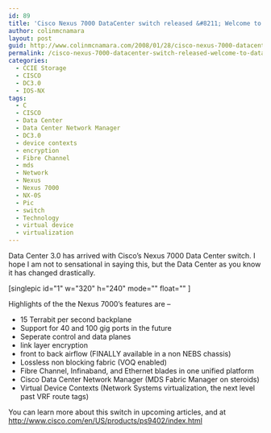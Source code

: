 ```yaml
---
id: 89
title: 'Cisco Nexus 7000 DataCenter switch released &#8211; Welcome to DataCenter 3.0'
author: colinmcnamara
layout: post
guid: http://www.colinmcnamara.com/2008/01/28/cisco-nexus-7000-datacenter-switch-released-welcome-to-datacenter-30
permalink: /cisco-nexus-7000-datacenter-switch-released-welcome-to-datacenter-30/
categories:
  - CCIE Storage
  - CISCO
  - DC3.0
  - IOS-NX
tags:
  - C
  - CISCO
  - Data Center
  - Data Center Network Manager
  - DC3.0
  - device contexts
  - encryption
  - Fibre Channel
  - mds
  - Network
  - Nexus
  - Nexus 7000
  - NX-0S
  - Pic
  - switch
  - Technology
  - virtual device
  - virtualization
---
```

Data Center 3.0 has arrived with Cisco&#8217;s Nexus 7000 Data Center switch. I hope I am not to sensational in saying this, but the Data Center as you know it has changed drastically.

[singlepic id="1" w="320" h="240" mode="" float="" ]

Highlights of the the Nexus 7000&#8217;s features are &#8211;

  * 15 Terrabit per second backplane
  * Support for 40 and 100 gig ports in the future
  * Seperate control and data planes
  * link layer encryption
  * front to back airflow (FINALLY available in a non NEBS chassis)
  * Lossless non blocking fabric (VOQ enabled)
  * Fibre Channel, Infinaband, and Ethernet blades in one unified platform
  * Cisco Data Center Network Manager (MDS Fabric Manager on steroids)
  * Virtual Device Contexts (Network Systems virtualization, the next level past VRF route tags)

You can learn more about this switch in upcoming articles, and at <a href="http://www.cisco.com/en/US/products/ps9402/index.html" title="http://www.cisco.com/en/US/products/ps9402/index.html" target="_blank">http://www.cisco.com/en/US/products/ps9402/index.html</a>